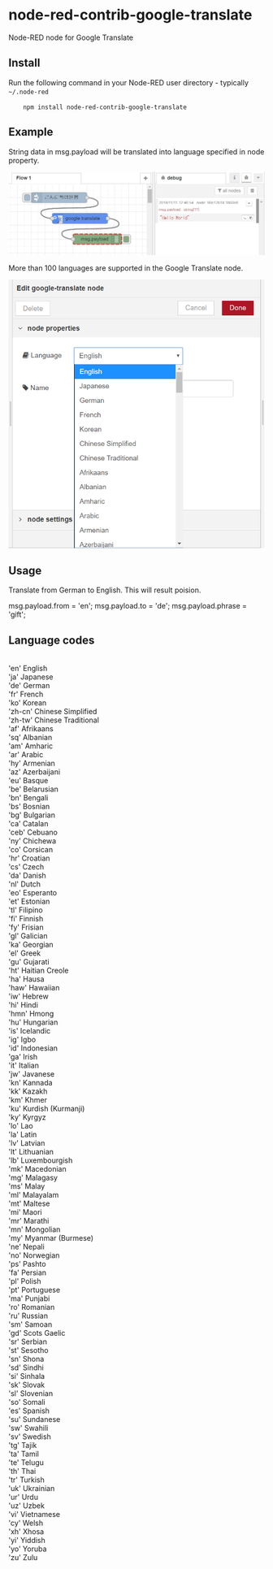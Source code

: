 # node-red-contrib-google-translate
Node-RED node for Google Translate

Install
-------
Run the following command in your Node-RED user directory - typically `~/.node-red`

        npm install node-red-contrib-google-translate

Example
-------
String data in msg.payload will be translated into language specified in node property.

![flow.png](flow.png)

More than 100 languages are supported in the Google Translate node.

![property.png](property.png)

Usage
-------
Translate from German to English. This will result poision.

msg.payload.from = 'en';
msg.payload.to = 'de';
msg.payload.phrase = 'gift';




Language codes
--------------

</br>'en' English
</br>'ja' Japanese
</br>'de' German
</br>'fr' French
</br>'ko' Korean
</br>'zh-cn' Chinese Simplified
</br>'zh-tw' Chinese Traditional
</br>'af' Afrikaans
</br>'sq' Albanian
</br>'am' Amharic
</br>'ar' Arabic
</br>'hy' Armenian
</br>'az' Azerbaijani
</br>'eu' Basque
</br>'be' Belarusian
</br>'bn' Bengali
</br>'bs' Bosnian
</br>'bg' Bulgarian
</br>'ca' Catalan
</br>'ceb' Cebuano
</br>'ny' Chichewa
</br>'co' Corsican
</br>'hr' Croatian
</br>'cs' Czech
</br>'da' Danish
</br>'nl' Dutch
</br>'eo' Esperanto
</br>'et' Estonian
</br>'tl' Filipino
</br>'fi' Finnish
</br>'fy' Frisian
</br>'gl' Galician
</br>'ka' Georgian
</br>'el' Greek
</br>'gu' Gujarati
</br>'ht' Haitian Creole
</br>'ha' Hausa
</br>'haw' Hawaiian
</br>'iw' Hebrew
</br>'hi' Hindi
</br>'hmn' Hmong
</br>'hu' Hungarian
</br>'is' Icelandic
</br>'ig' Igbo
</br>'id' Indonesian
</br>'ga' Irish
</br>'it' Italian
</br>'jw' Javanese
</br>'kn' Kannada
</br>'kk' Kazakh
</br>'km' Khmer
</br>'ku' Kurdish (Kurmanji)
</br>'ky' Kyrgyz
</br>'lo' Lao
</br>'la' Latin
</br>'lv' Latvian
</br>'lt' Lithuanian
</br>'lb' Luxembourgish
</br>'mk' Macedonian
</br>'mg' Malagasy
</br>'ms' Malay
</br>'ml' Malayalam
</br>'mt' Maltese
</br>'mi' Maori
</br>'mr' Marathi
</br>'mn' Mongolian
</br>'my' Myanmar (Burmese)
</br>'ne' Nepali
</br>'no' Norwegian
</br>'ps' Pashto
</br>'fa' Persian
</br>'pl' Polish
</br>'pt' Portuguese
</br>'ma' Punjabi
</br>'ro' Romanian
</br>'ru' Russian
</br>'sm' Samoan
</br>'gd' Scots Gaelic
</br>'sr' Serbian
</br>'st' Sesotho
</br>'sn' Shona
</br>'sd' Sindhi
</br>'si' Sinhala
</br>'sk' Slovak
</br>'sl' Slovenian
</br>'so' Somali
</br>'es' Spanish
</br>'su' Sundanese
</br>'sw' Swahili
</br>'sv' Swedish
</br>'tg' Tajik
</br>'ta' Tamil
</br>'te' Telugu
</br>'th' Thai
</br>'tr' Turkish
</br>'uk' Ukrainian
</br>'ur' Urdu
</br>'uz' Uzbek
</br>'vi' Vietnamese
</br>'cy' Welsh
</br>'xh' Xhosa
</br>'yi' Yiddish
</br>'yo' Yoruba
</br>'zu' Zulu